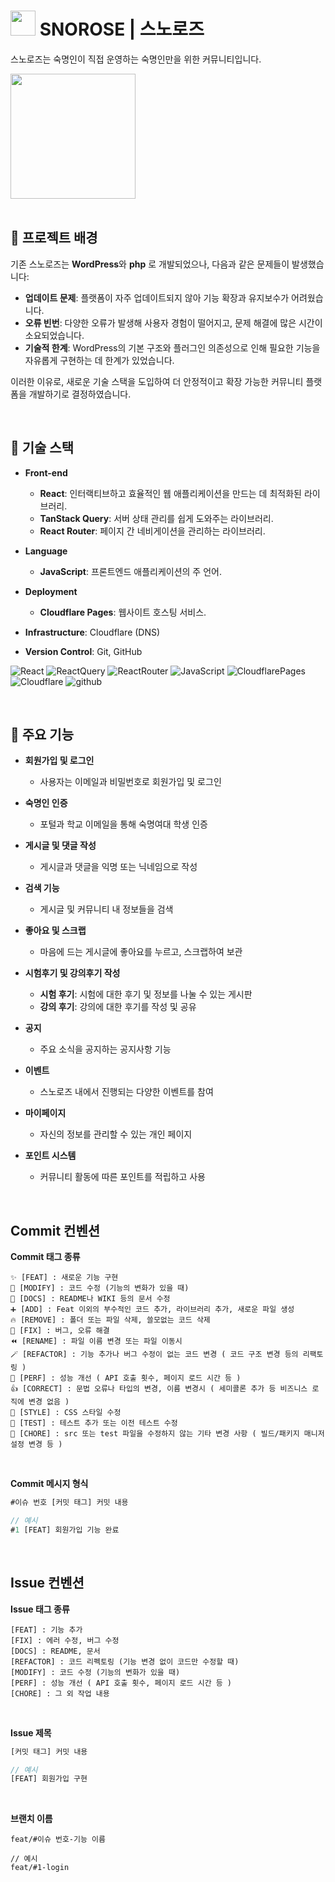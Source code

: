 # <img src="https://github.com/user-attachments/assets/546a4306-4c36-4717-94e5-1b7d360ffe36" width="40" height="auto"/> SNOROSE | 스노로즈

스노로즈는 숙명인이 직접 운영하는 숙명인만을 위한 커뮤니티입니다.

<img src="https://github.com/user-attachments/assets/6a5bc684-d05a-488a-ac54-9a656f01fae1" width="200" height="auto"/>

<br/>
<br/>

## 🚀 프로젝트 배경

기존 스노로즈는 **WordPress**와 **php** 로 개발되었으나, 다음과 같은 문제들이 발생했습니다:

- **업데이트 문제**: 플랫폼이 자주 업데이트되지 않아 기능 확장과 유지보수가 어려웠습니다.
- **오류 빈번**: 다양한 오류가 발생해 사용자 경험이 떨어지고, 문제 해결에 많은 시간이 소요되었습니다.
- **기술적 한계**: WordPress의 기본 구조와 플러그인 의존성으로 인해 필요한 기능을 자유롭게 구현하는 데 한계가 있었습니다.

이러한 이유로, 새로운 기술 스택을 도입하여 더 안정적이고 확장 가능한 커뮤니티 플랫폼을 개발하기로 결정하였습니다.

<br />

## 🔧 기술 스택

- **Front-end**
  - **React**: 인터랙티브하고 효율적인 웹 애플리케이션을 만드는 데 최적화된 라이브러리.
  - **TanStack Query**: 서버 상태 관리를 쉽게 도와주는 라이브러리.
  - **React Router**: 페이지 간 네비게이션을 관리하는 라이브러리.
  
- **Language**
  - **JavaScript**: 프론트엔드 애플리케이션의 주 언어.
  
- **Deployment**
  - **Cloudflare Pages**: 웹사이트 호스팅 서비스.

- **Infrastructure**: Cloudflare (DNS)

- **Version Control**: Git, GitHub

![React](https://img.shields.io/badge/React-61DAFB?style=for-the-badge&logo=react&logoColor=black)
![ReactQuery](https://img.shields.io/badge/ReactQuery-FF4154?style=for-the-badge&logo=reactquery&logoColor=white)
![ReactRouter](https://img.shields.io/badge/ReactRouter-CA4245?style=for-the-badge&logo=reactrouter&logoColor=white)
![JavaScript](https://img.shields.io/badge/JavaScript-F7DF1E?style=for-the-badge&logo=javascript&logoColor=black)
![CloudflarePages](https://img.shields.io/badge/CloudflarePages-F38020?style=for-the-badge&logo=cloudflarepages&logoColor=white)
![Cloudflare](https://img.shields.io/badge/Cloudflare-F38020?style=for-the-badge&logo=cloudflare&logoColor=white)
![github](https://img.shields.io/badge/GitHub-100000?style=for-the-badge&logo=github&logoColor=white)

<br />

## 📂 주요 기능

- **회원가입 및 로그인**
  - 사용자는 이메일과 비밀번호로 회원가입 및 로그인

- **숙명인 인증**
  - 포털과 학교 이메일을 통해 숙명여대 학생 인증

- **게시글 및 댓글 작성**
  - 게시글과 댓글을 익명 또는 닉네임으로 작성

- **검색 기능**
  - 게시글 및 커뮤니티 내 정보들을 검색

- **좋아요 및 스크랩**
  - 마음에 드는 게시글에 좋아요를 누르고, 스크랩하여 보관

- **시험후기 및 강의후기 작성**
  - **시험 후기**: 시험에 대한 후기 및 정보를 나눌 수 있는 게시판
  - **강의 후기**: 강의에 대한 후기를 작성 및 공유

- **공지**
  - 주요 소식을 공지하는 공지사항 기능

- **이벤트**
  - 스노로즈 내에서 진행되는 다양한 이벤트를 참여

- **마이페이지**
  - 자신의 정보를 관리할 수 있는 개인 페이지

- **포인트 시스템**
  - 커뮤니티 활동에 따른 포인트를 적립하고 사용

<br />

## Commit 컨벤션

**Commit 태그 종류**
```
✨ [FEAT] : 새로운 기능 구현
🔧 [MODIFY] : 코드 수정 (기능의 변화가 있을 때)
📝 [DOCS] : README나 WIKI 등의 문서 수정
➕ [ADD] : Feat 이외의 부수적인 코드 추가, 라이브러리 추가, 새로운 파일 생성
🔥 [REMOVE] : 폴더 또는 파일 삭제, 쓸모없는 코드 삭제
🐛 [FIX] : 버그, 오류 해결
⏪️ [RENAME] : 파일 이름 변경 또는 파일 이동시
🪄 [REFACTOR] : 기능 추가나 버그 수정이 없는 코드 변경 ( 코드 구조 변경 등의 리팩토링 )
🌈 [PERF] : 성능 개선 ( API 호출 횟수, 페이지 로드 시간 등 )
👍 [CORRECT] : 문법 오류나 타입의 변경, 이름 변경시 ( 세미콜론 추가 등 비즈니스 로직에 변경 없음 )
🎨 [STYLE] : CSS 스타일 수정
🧪 [TEST] : 테스트 추가 또는 이전 테스트 수정
🧹 [CHORE] : src 또는 test 파일을 수정하지 않는 기타 변경 사항 ( 빌드/패키지 매니저 설정 변경 등 )
```

<br />

**Commit 메시지 형식**
```js
#이슈 번호 [커밋 태그] 커밋 내용

// 예시
#1 [FEAT] 회원가입 기능 완료
```

<br />

## Issue 컨벤션

**Issue 태그 종류**
```
[FEAT] : 기능 추가
[FIX] : 에러 수정, 버그 수정
[DOCS] : README, 문서
[REFACTOR] : 코드 리펙토링 (기능 변경 없이 코드만 수정할 때)
[MODIFY] : 코드 수정 (기능의 변화가 있을 때)
[PERF] : 성능 개선 ( API 호출 횟수, 페이지 로드 시간 등 )
[CHORE] : 그 외 작업 내용
```

<br />

**Issue 제목**
```js
[커밋 태그] 커밋 내용

// 예시
[FEAT] 회원가입 구현
```

<br />

**브랜치 이름**
```
feat/#이슈 번호-기능 이름

// 예시
feat/#1-login
```
